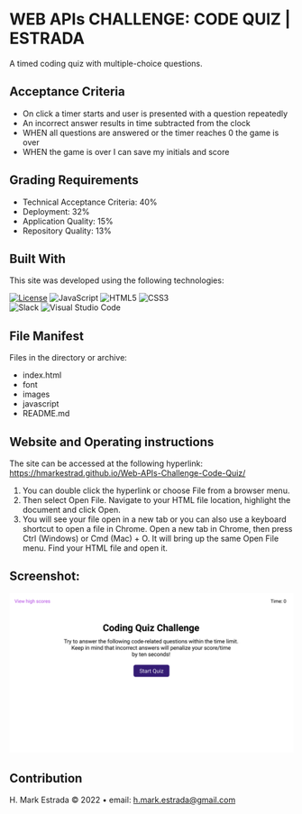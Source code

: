 # WEB APIs CHALLENGE: CODE QUIZ | ESTRADA  
A timed coding quiz with multiple-choice questions.  
## Acceptance Criteria  
* On click a timer starts and user is presented with a question repeatedly  
* An incorrect answer results in time subtracted from the clock  
* WHEN all questions are answered or the timer reaches 0 the game is over  
* WHEN the game is over I can save my initials and score  
## Grading Requirements  
* Technical Acceptance Criteria: 40%  
* Deployment: 32%  
* Application Quality: 15%  
* Repository Quality: 13%  
## Built With  
This site was developed using the following technologies:  
  
[![License](https://img.shields.io/github/license/Ileriayo/markdown-badges?style=for-the-badge)](./LICENSE)
![JavaScript](https://img.shields.io/badge/javascript-%23323330.svg?style=for-the-badge&logo=javascript&logoColor=%23F7DF1E)
![HTML5](https://img.shields.io/badge/html5-%23E34F26.svg?style=for-the-badge&logo=html5&logoColor=white)
![CSS3](https://img.shields.io/badge/css3-%231572B6.svg?style=for-the-badge&logo=css3&logoColor=white)  
![Slack](https://img.shields.io/badge/Slack-4A154B?style=for-the-badge&logo=slack&logoColor=white)
![Visual Studio Code](https://img.shields.io/badge/Visual%20Studio%20Code-0078d7.svg?style=for-the-badge&logo=visual-studio-code&logoColor=white)
## File Manifest  
Files in the directory or archive:  
* index.html  
* font
* images
* javascript
* README.md  
  
## Website and Operating instructions  
The site can be accessed at the following hyperlink:  
https://hmarkestrad.github.io/Web-APIs-Challenge-Code-Quiz/  
1. You can double click the hyperlink or choose File from a browser menu.  
2. Then select Open File. Navigate to your HTML file location, highlight the document and click Open.  
3. You will see your file open in a new tab or you can also use a keyboard shortcut to open a file in Chrome. Open a new tab in Chrome, then press Ctrl (Windows) or Cmd (Mac) + O. It will bring up the same Open File menu. Find your HTML file and open it.  
## Screenshot:  
![PORTFOLIO CHALLENGE - ESTRADA](https://github.com/hmarkestrad/Web-APIs-Challenge-Code-Quiz/blob/34c1ff099d764a4129d499eecc1104289331a493/images/04-web-apis-homework-demo.gif)  
## Contribution  
H. Mark Estrada © 2022 • email: h.mark.estrada@gmail.com  